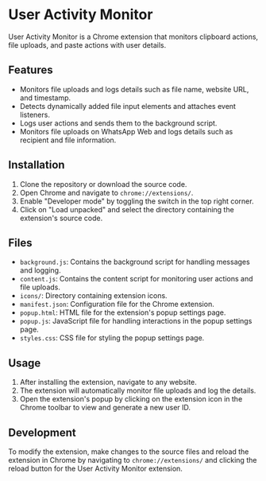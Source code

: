 # User Activity Monitor

User Activity Monitor is a Chrome extension that monitors clipboard actions, file uploads, and paste actions with user details.

## Features

- Monitors file uploads and logs details such as file name, website URL, and timestamp.
- Detects dynamically added file input elements and attaches event listeners.
- Logs user actions and sends them to the background script.
- Monitors file uploads on WhatsApp Web and logs details such as recipient and file information.

## Installation

1. Clone the repository or download the source code.
2. Open Chrome and navigate to `chrome://extensions/`.
3. Enable "Developer mode" by toggling the switch in the top right corner.
4. Click on "Load unpacked" and select the directory containing the extension's source code.

## Files

- `background.js`: Contains the background script for handling messages and logging.
- `content.js`: Contains the content script for monitoring user actions and file uploads.
- `icons/`: Directory containing extension icons.
- `manifest.json`: Configuration file for the Chrome extension.
- `popup.html`: HTML file for the extension's popup settings page.
- `popup.js`: JavaScript file for handling interactions in the popup settings page.
- `styles.css`: CSS file for styling the popup settings page.

## Usage

1. After installing the extension, navigate to any website.
2. The extension will automatically monitor file uploads and log the details.
3. Open the extension's popup by clicking on the extension icon in the Chrome toolbar to view and generate a new user ID.

## Development

To modify the extension, make changes to the source files and reload the extension in Chrome by navigating to `chrome://extensions/` and clicking the reload button for the User Activity Monitor extension.
